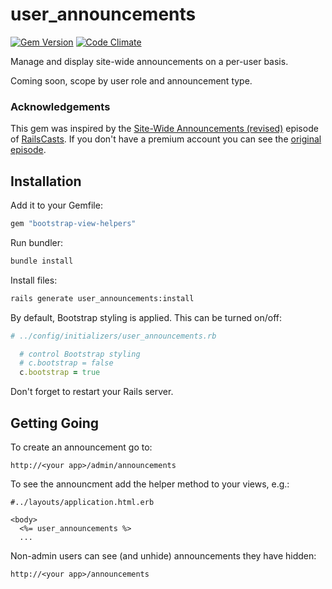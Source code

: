 # user_announcements

[![Gem Version](https://badge.fury.io/rb/user_announcements.png)](http://badge.fury.io/rb/user_announcements)
[![Code Climate](https://codeclimate.com/github/stevedowney/user_announcements.png)](https://codeclimate.com/github/stevedowney/user_announcements)

Manage and display site-wide announcements on a per-user basis.

Coming soon, scope by user role and announcement type.

### Acknowledgements
 
This gem was inspired by the [Site-Wide Announcements (revised)](http://railscasts.com/episodes/103-site-wide-announcements-revised)
episode of [RailsCasts](http://railscasts.com/).  If you don't have a premium account you can see the 
[original episode](http://railscasts.com/episodes/103-site-wide-announcements).

## Installation

Add it to your Gemfile:

```ruby
gem "bootstrap-view-helpers"
```

Run bundler:

```sh
bundle install
```

Install files:

```sh
rails generate user_announcements:install
```

By default, Bootstrap styling is applied.  This can be turned on/off:

```ruby
# ../config/initializers/user_announcements.rb

  # control Bootstrap styling
  # c.bootstrap = false
  c.bootstrap = true

```

Don't forget to restart your Rails server.

## Getting Going

To create an announcement go to:

```
http://<your app>/admin/announcements
```

To see the announcment add the helper method to your views, e.g.:

```erb
#../layouts/application.html.erb

<body>
  <%= user_announcements %>
  ...
```

Non-admin users can see (and unhide) announcements they have hidden:

```
http://<your app>/announcements
```
